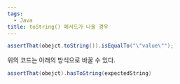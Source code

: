 ```yaml
---
tags:
  - Java
title: toString() 메서드가 나올 경우
---
```


```java
assertThat(obejct.toString()).isEqualTo("\"value\"");
```

위의 코드는 아래의 방식으로 바꿀 수 있다.

```java
assertThat(obejct).hasToString(expectedString)
```
